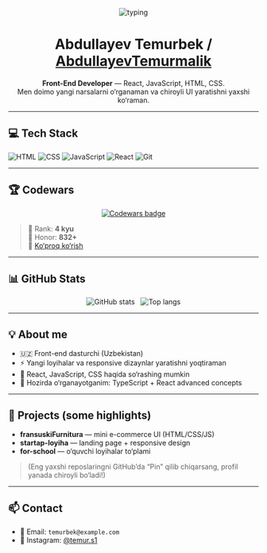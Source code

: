 <!-- README.md for GitHub profile -->
<p align="center">
  <img src="https://readme-typing-svg.herokuapp.com?font=Fira+Code&size=25&color=61DAFB&center=true&vCenter=true&width=750&lines=Hi+there+%F0%9F%91%8B+I'm+Temurbek.;Front-End+Developer+%7C+React+%7C+JavaScript" alt="typing">
</p>

<h1 align="center">Abdullayev Temurbek / <a href="https://github.com/AbdullayevTemurmalik">AbdullayevTemurmalik</a></h1>
<p align="center">
  <strong>Front-End Developer</strong> — React, JavaScript, HTML, CSS. <br>
  Men doimo yangi narsalarni o‘rganaman va chiroyli UI yaratishni yaxshi ko‘raman.
</p>

---

## 💻 Tech Stack
<p>
  <img alt="HTML" src="https://img.shields.io/badge/HTML5-E34F26?style=for-the-badge&logo=html5&logoColor=white" />
  <img alt="CSS" src="https://img.shields.io/badge/CSS3-1572B6?style=for-the-badge&logo=css3&logoColor=white" />
  <img alt="JavaScript" src="https://img.shields.io/badge/JavaScript-F7DF1E?style=for-the-badge&logo=javascript&logoColor=black" />
  <img alt="React" src="https://img.shields.io/badge/React-61DAFB?style=for-the-badge&logo=react&logoColor=black" />
  <img alt="Git" src="https://img.shields.io/badge/Git-F05032?style=for-the-badge&logo=git&logoColor=white" />
</p>

---

## 🏆 Codewars
<p align="center">
  <a href="https://www.codewars.com/users/AbdullayevTemurmalik">
    <img src="https://www.codewars.com/users/AbdullayevTemurmalik/badges/large" alt="Codewars badge" />
  </a>
</p>

> 🎯 Rank: **4 kyu**  
> 💪 Honor: **832+**  
> 🥇 [Ko‘proq ko‘rish](https://www.codewars.com/users/AbdullayevTemurmalik)

---

## 📊 GitHub Stats
<p align="center">
  <img src="https://github-readme-stats.vercel.app/api?username=AbdullayevTemurmalik&show_icons=true&theme=radical&count_private=true" alt="GitHub stats" />
  &nbsp;
  <img src="https://github-readme-stats.vercel.app/api/top-langs/?username=AbdullayevTemurmalik&layout=compact&theme=radical" alt="Top langs" />
</p>

---

## 💡 About me
- 🇺🇿 Front-end dasturchi (Uzbekistan)
- ⚡ Yangi loyihalar va responsive dizaynlar yaratishni yoqtiraman
- 💬 React, JavaScript, CSS haqida so‘rashing mumkin
- 🎯 Hozirda o‘rganayotganim: TypeScript + React advanced concepts

---

## 🔗 Projects (some highlights)
- **fransuskiFurnitura** — mini e-commerce UI (HTML/CSS/JS)  
- **startap-loyiha** — landing page + responsive design  
- **for-school** — o‘quvchi loyihalar to‘plami  

> (Eng yaxshi reposlaringni GitHub’da “Pin” qilib chiqarsang, profil yanada chiroyli bo‘ladi!)

---

## 📫 Contact
- 📧 Email: `temurbek@example.com`
- 📸 Instagram: [@temur.s1](https://instagram.com/temur.s1)
